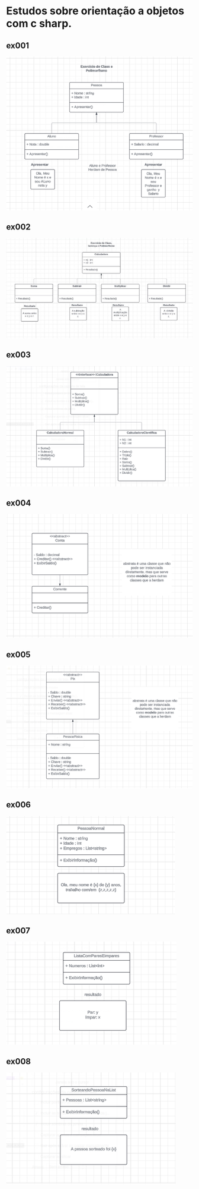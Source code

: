 # Estudos sobre orientação a objetos com c sharp.

## ex001
<img src="diagram/ex001.png">

## ex002
<img src="diagram/ex002.jpg">


## ex003
<img src="diagram/ex003.png">

## ex004
<img src="diagram/ex004.png">


## ex005
<img src="diagram/ex005.png">

## ex006
<img src="diagram/ex006.png">

## ex007
<img src="diagram/ex007.png">

## ex008
<img src="diagram/ex008.png">